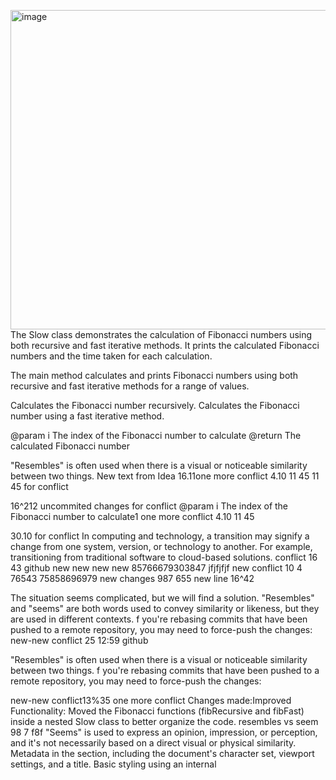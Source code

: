<img width="511" alt="image" src="https://github.com/ViktoriaMiroshnichenko/slow/assets/133248817/3ad5280e-b4ac-4b9b-8152-a2721cf304cf">The Slow class demonstrates the calculation of Fibonacci numbers using both recursive
and fast iterative methods. It prints the calculated Fibonacci numbers and the time
taken for each calculation.

The main method calculates and prints Fibonacci numbers using both recursive and fast iterative methods for a range of values.


Calculates the Fibonacci number recursively.
Calculates the Fibonacci number using a fast iterative method.



@param i The index of the Fibonacci number to calculate
@return The calculated Fibonacci number

"Resembles" is often used when there is a visual or noticeable similarity between two things.
New text from Idea 16.11one more conflict 4.10 11 45
11 45 for conflict

16^212 uncommited changes
for conflict
@param i The index of the Fibonacci number to calculate1
one more conflict 4.10 11 45

30.10
for conflict
In computing and technology, a transition may 
signify a change from one system, version, 
or technology to another. For example, transitioning from traditional software to cloud-based solutions.
conflict 16 43 github
new new new new 85766679303847 jfjfjfjf
new conflict 10 4 76543 75858696979
new changes 987 655 
new line 16^42

The situation seems complicated, but we will find a solution.
"Resembles" and "seems" are both words used to convey similarity or likeness, but they are used in different contexts.
f you're rebasing commits that have been pushed to a remote repository, you may need to force-push the changes:
new-new conflict 25 12:59 github

"Resembles" is often used when there is a visual or noticeable similarity between two things.
f you're rebasing commits that have been pushed to a remote repository, you may need to force-push the changes:

new-new conflict13%35
one more conflict
Changes made:Improved Functionality:
Moved the Fibonacci functions (fibRecursive and fibFast) inside a nested Slow class to better organize the code.
resembles vs seem 98 7 f8f
"Seems" is used to express an opinion, impression, or perception, and it's not necessarily based on a direct visual or physical similarity.
Metadata in the <head> section, including the document's character set, viewport settings, and a title.
Basic styling using an internal <style> element. *766d8 dhjkah 
Sections for a header, navigationBasic styling using an internal <style> element., main content
Links within the navigation (<nav>) that anchor to different sections in the main content.
Sections (<section>) with headings (<h2>) and paragraphs (<p>).
A simple footer.999595959
A simple footer.
new text 18 04
new text 17 14 10.11
new text 2 23.08

new conflict 4 13:26

conflict-conflict with dirty index
f you're rebasing commits that have been pushed to a remote repository, you may need to force-push the changes:
new-new conflict 25 12:59 github

new conflict 29 18 25
new conflict 1 15 15
f you're rebasing commits that have been pushed to a remote repository, you may need to force-push the changes:
New text from Idea 18 06
new text 13 35 16.11
New text from Idea 16.11
new conflict from IDEA 17 14 10.11
one more conflict 4.10 11 45
new text 2 23.08

new conflict 4 13:26

new-new conflict 5 18:50

new-new conflict 5 18:45

new-new conflict 25 12:59 github

new conflict 29 18 25958588509 85838743








The situation seems complicated, but we will find a solution. For conflict


30.10
VikusM: The phrase "catch your drift" is an informal expression that means to understand or comprehend what someone is saying or suggesting, especially when their message is indirect or not explicitly stated. 
new text 2 23.08

new conflict 4 13:26
new text 2 23.08

new conflict 4 13:26

new-new conflict 5 18:50

new-new conflict13%35

new-new conflict 25 12:59 github

new conflict 16 13 37

new text 2 23.08

new conflict 4 13:26
new text 2 23.08

new conflict 4 13:26
